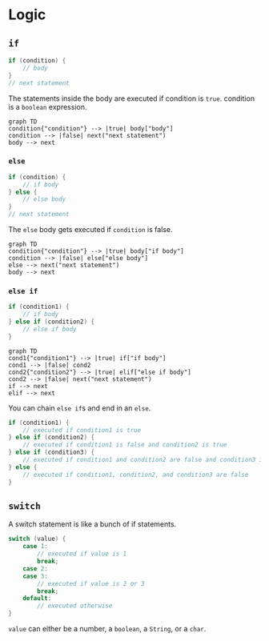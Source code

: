 
# Logic
## `if`
```java
if (condition) {
	// body
}
// next statement
```

The statements inside the body are executed if condition is `true`. condition is a `boolean` expression.

```mermaid
graph TD
condition{"condition"} --> |true| body["body"]
condition --> |false| next("next statement")
body --> next
```

### `else`
```java
if (condition) {
	// if body
} else {
	// else body
}
// next statement
```
The `else` body gets executed if `condition` is false.

```mermaid
graph TD
condition{"condition"} --> |true| body["if body"]
condition --> |false| else["else body"]
else --> next("next statement")
body --> next
```

### `else if`
```java
if (condition1) {
	// if body
} else if (condition2) {
	// else if body
}
```

```mermaid
graph TD
cond1{"condition1"} --> |true| if["if body"]
cond1 --> |false| cond2
cond2{"condition2"} --> |true| elif["else if body"]
cond2 --> |false| next("next statement")
if --> next
elif --> next
```

You can chain `else if`s and end in an `else`.

```java
if (condition1) {
	// executed if condition1 is true
} else if (condition2) {
	// executed if condition1 is false and condition2 is true
} else if (condition3) {
	// executed if condition1 and condition2 are false and condition3 is true
} else {
	// executed if condition1, condition2, and condition3 are false
}
```

## `switch`
A switch statement is like a bunch of if statements.

```java
switch (value) {
	case 1:
		// executed if value is 1
		break;
	case 2:
	case 3:
		// executed if value is 2 or 3
		break;
	default:
		// executed otherwise
}
```
`value` can either be a number, a `boolean`, a `String`, or a `char`.

